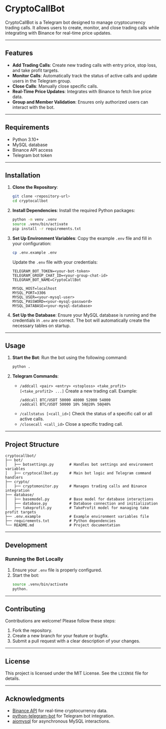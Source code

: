 # CryptoCallBot

CryptoCallBot is a Telegram bot designed to manage cryptocurrency trading calls. It allows users to create, monitor, and close trading calls while integrating with Binance for real-time price updates.

---

## Features

- **Add Trading Calls**: Create new trading calls with entry price, stop loss, and take profit targets.
- **Monitor Calls**: Automatically track the status of active calls and update users in the Telegram group.
- **Close Calls**: Manually close specific calls.
- **Real-Time Price Updates**: Integrates with Binance to fetch live price data.
- **Group and Member Validation**: Ensures only authorized users can interact with the bot.

---

## Requirements

- Python 3.10+
- MySQL database
- Binance API access
- Telegram bot token

---

## Installation

1. **Clone the Repository**:
   ```bash
   git clone <repository-url>
   cd cryptocallbot
   ```

2. **Install Dependencies**:
   Install the required Python packages:
   ```bash
   python -m venv .venv
   source .venv/bin/activate
   pip install -r requirements.txt
   ```

3. **Set Up Environment Variables**:
   Copy the example `.env` file and fill in your configuration:
   ```bash
   cp .env.example .env
   ```

   Update the `.env` file with your credentials:
   ```properties
   TELEGRAM_BOT_TOKEN=<your-bot-token>
   TELEGRAM_GROUP_CHAT_ID=<your-group-chat-id>
   TELEGRAM_BOT_NAME=CryptoCallBot

   MYSQL_HOST=localhost
   MYSQL_PORT=3306
   MYSQL_USER=<your-mysql-user>
   MYSQL_PASSWORD=<your-mysql-password>
   MYSQL_DATABASE=<your-mysql-database>
   ```

4. **Set Up the Database**:
   Ensure your MySQL database is running and the credentials in `.env` are correct. The bot will automatically create the necessary tables on startup.

---

## Usage

1. **Start the Bot**:
   Run the bot using the following command:
   ```bash
   python .
   ```

2. **Telegram Commands**:
   - `/addcall <pair> <entry> <stoploss> <take_profit> [<take_profit2> ...]`
     Create a new trading call. Example:
     ```
     /addcall BTC/USDT 50000 48000 52000 54000
     /addcall BTC/USDT 50000 10% 50@20% 50@40%
     ```
   - `/callstatus [<call_id>]`
     Check the status of a specific call or all active calls.
   - `/closecall <call_id>`
     Close a specific trading call.

---

## Project Structure

```
cryptocallbot/
├── bot/
│   ├── botsettings.py       # Handles bot settings and environment variables
│   ├── cryptocallbot.py     # Main bot logic and Telegram command handlers
├── crypto/
│   ├── cryptomonitor.py     # Manages trading calls and Binance integration
├── database/
│   ├── basemodel.py         # Base model for database interactions
│   ├── database.py          # Database connection and initialization
│   ├── takeprofit.py        # TakeProfit model for managing take profit targets
├── .env.example             # Example environment variables file
├── requirements.txt         # Python dependencies
└── README.md                # Project documentation
```

---

## Development

### Running the Bot Locally
1. Ensure your `.env` file is properly configured.
2. Start the bot:
   ```bash
   source .venv/bin/activate
   python.
   ```

---

## Contributing

Contributions are welcome! Please follow these steps:
1. Fork the repository.
2. Create a new branch for your feature or bugfix.
3. Submit a pull request with a clear description of your changes.

---

## License

This project is licensed under the MIT License. See the `LICENSE` file for details.

---

## Acknowledgments

- [Binance API](https://github.com/sammchardy/python-binance) for real-time cryptocurrency data.
- [python-telegram-bot](https://github.com/python-telegram-bot/python-telegram-bot) for Telegram bot integration.
- [aiomysql](https://github.com/aio-libs/aiomysql) for asynchronous MySQL interactions.
